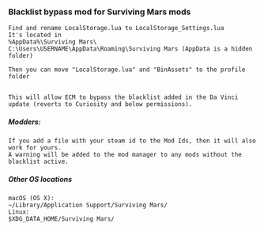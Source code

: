 ### Blacklist bypass mod for Surviving Mars mods

```
Find and rename LocalStorage.lua to LocalStorage_Settings.lua
It's located in
%AppData%\Surviving Mars\
C:\Users\USERNAME\AppData\Roaming\Surviving Mars (AppData is a hidden folder)

Then you can move "LocalStorage.lua" and "BinAssets" to the profile folder


This will allow ECM to bypass the blacklist added in the Da Vinci update (reverts to Curiosity and below permissions).
```

##### Modders:
```
If you add a file with your steam id to the Mod Ids, then it will also work for yours.
A warning will be added to the mod manager to any mods without the blacklist active.
```

##### Other OS locations
```
macOS (OS X):
~/Library/Application Support/Surviving Mars/
Linux:
$XDG_DATA_HOME/Surviving Mars/
```
